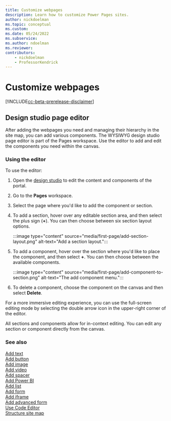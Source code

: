 ```yaml
---
title: Customize webpages
description: Learn how to customize Power Pages sites.
author: nickdoelman
ms.topic: conceptual
ms.custom: 
ms.date: 05/24/2022
ms.subservice:
ms.author: ndoelman 
ms.reviewer: 
contributors:
    - nickdoelman
    - ProfessorKendrick
---
```


# Customize webpages

[!INCLUDE[cc-beta-prerelease-disclaimer](../includes/cc-beta-prerelease-disclaimer.md)]

## Design studio page editor

After adding the webpages you need and managing their hierarchy in the site map, you can add various components. The WYSIWYG design studio page editor is part of the Pages workspace. Use the editor to add and edit the components you need within the canvas.

### Using the editor

To use the editor:

1. Open the [design studio](use-design-studio.md) to edit the content and components of the portal.

1. Go to the **Pages** workspace.

1. Select the page where you'd like to add the component or section.

1. To add a section, hover over any editable section area, and then select the plus sign (**+**). You can then choose between six section layout options.

    :::image type="content" source="media/first-page/add-section-layout.png" alt-text="Add a section layout.":::

1. To add a component, hover over the section where you'd like to place the component, and then select **+**. You can then choose between the available components.  

    :::image type="content" source="media/first-page/add-component-to-section.png" alt-text="The add component menu.":::

1. To delete a component, choose the component on the canvas and then select **Delete**.

For a more immersive editing experience, you can use the full-screen editing mode by selecting the double arrow icon in the upper-right corner of the editor.

All sections and components allow for in-context editing. You can edit any section or component directly from the canvas.

### See also

[Add text](add-text.md)<br>
[Add button](add-button.md)<br>
[Add image](add-image.md)<br>
[Add video](add-video.md)<br>
[Add spacer](add-spacer.md)<br>
[Add Power BI](add-power-bi.md)<br>
[Add list](add-list.md)<br>
[Add form](add-form.md)<br>
[Add iframe](add-iframe.md)<br>
[Add advanced form](advanced-forms.md)<br>
[Use Code Editor](code-editor.md)<br>
[Structure site map](structure-site.md)<br>